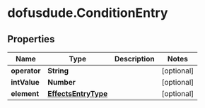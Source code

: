 # dofusdude.ConditionEntry

## Properties

Name | Type | Description | Notes
------------ | ------------- | ------------- | -------------
**operator** | **String** |  | [optional] 
**intValue** | **Number** |  | [optional] 
**element** | [**EffectsEntryType**](EffectsEntryType.md) |  | [optional] 


